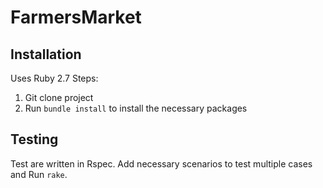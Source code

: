 # FarmersMarket

## Installation
Uses Ruby 2.7
 Steps:
 1. Git clone project
 2. Run `bundle install` to install the necessary packages

## Testing
Test are written in Rspec. Add necessary scenarios to test multiple cases and Run `rake`. 